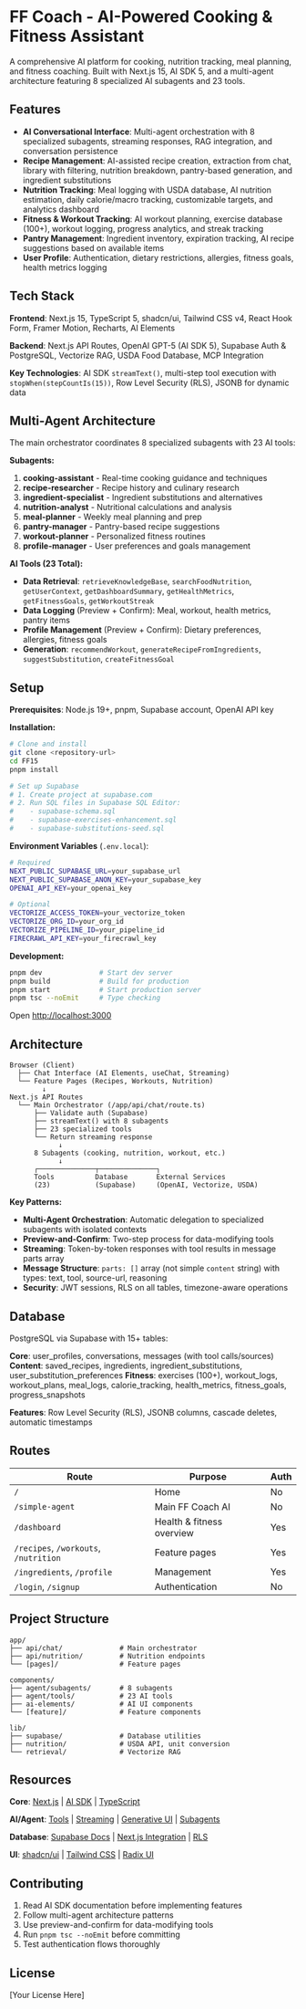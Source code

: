 # FF Coach - AI-Powered Cooking & Fitness Assistant

A comprehensive AI platform for cooking, nutrition tracking, meal planning, and fitness coaching. Built with Next.js 15, AI SDK 5, and a multi-agent architecture featuring 8 specialized AI subagents and 23 tools.

## Features

- **AI Conversational Interface**: Multi-agent orchestration with 8 specialized subagents, streaming responses, RAG integration, and conversation persistence
- **Recipe Management**: AI-assisted recipe creation, extraction from chat, library with filtering, nutrition breakdown, pantry-based generation, and ingredient substitutions
- **Nutrition Tracking**: Meal logging with USDA database, AI nutrition estimation, daily calorie/macro tracking, customizable targets, and analytics dashboard
- **Fitness & Workout Tracking**: AI workout planning, exercise database (100+), workout logging, progress analytics, and streak tracking
- **Pantry Management**: Ingredient inventory, expiration tracking, AI recipe suggestions based on available items
- **User Profile**: Authentication, dietary restrictions, allergies, fitness goals, health metrics logging

## Tech Stack

**Frontend**: Next.js 15, TypeScript 5, shadcn/ui, Tailwind CSS v4, React Hook Form, Framer Motion, Recharts, AI Elements

**Backend**: Next.js API Routes, OpenAI GPT-5 (AI SDK 5), Supabase Auth & PostgreSQL, Vectorize RAG, USDA Food Database, MCP Integration

**Key Technologies**: AI SDK `streamText()`, multi-step tool execution with `stopWhen(stepCountIs(15))`, Row Level Security (RLS), JSONB for dynamic data

## Multi-Agent Architecture

The main orchestrator coordinates 8 specialized subagents with 23 AI tools:

**Subagents:**
1. **cooking-assistant** - Real-time cooking guidance and techniques
2. **recipe-researcher** - Recipe history and culinary research
3. **ingredient-specialist** - Ingredient substitutions and alternatives
4. **nutrition-analyst** - Nutritional calculations and analysis
5. **meal-planner** - Weekly meal planning and prep
6. **pantry-manager** - Pantry-based recipe suggestions
7. **workout-planner** - Personalized fitness routines
8. **profile-manager** - User preferences and goals management

**AI Tools (23 Total):**
- **Data Retrieval**: `retrieveKnowledgeBase`, `searchFoodNutrition`, `getUserContext`, `getDashboardSummary`, `getHealthMetrics`, `getFitnessGoals`, `getWorkoutStreak`
- **Data Logging** (Preview + Confirm): Meal, workout, health metrics, pantry items
- **Profile Management** (Preview + Confirm): Dietary preferences, allergies, fitness goals
- **Generation**: `recommendWorkout`, `generateRecipeFromIngredients`, `suggestSubstitution`, `createFitnessGoal`

## Setup

**Prerequisites**: Node.js 19+, pnpm, Supabase account, OpenAI API key

**Installation:**

```bash
# Clone and install
git clone <repository-url>
cd FF15
pnpm install

# Set up Supabase
# 1. Create project at supabase.com
# 2. Run SQL files in Supabase SQL Editor:
#    - supabase-schema.sql
#    - supabase-exercises-enhancement.sql
#    - supabase-substitutions-seed.sql
```

**Environment Variables** (`.env.local`):

```bash
# Required
NEXT_PUBLIC_SUPABASE_URL=your_supabase_url
NEXT_PUBLIC_SUPABASE_ANON_KEY=your_supabase_key
OPENAI_API_KEY=your_openai_key

# Optional
VECTORIZE_ACCESS_TOKEN=your_vectorize_token
VECTORIZE_ORG_ID=your_org_id
VECTORIZE_PIPELINE_ID=your_pipeline_id
FIRECRAWL_API_KEY=your_firecrawl_key
```

**Development:**

```bash
pnpm dev              # Start dev server
pnpm build            # Build for production
pnpm start            # Start production server
pnpm tsc --noEmit     # Type checking
```

Open [http://localhost:3000](http://localhost:3000)

## Architecture

```text
Browser (Client)
  ├── Chat Interface (AI Elements, useChat, Streaming)
  └── Feature Pages (Recipes, Workouts, Nutrition)
        ↓
Next.js API Routes
  └── Main Orchestrator (/app/api/chat/route.ts)
      ├── Validate auth (Supabase)
      ├── streamText() with 8 subagents
      ├── 23 specialized tools
      └── Return streaming response
            ↓
      8 Subagents (cooking, nutrition, workout, etc.)
            ↓
      ┌──────────────┬──────────────┐
      Tools          Database       External Services
      (23)           (Supabase)     (OpenAI, Vectorize, USDA)
```

**Key Patterns:**
- **Multi-Agent Orchestration**: Automatic delegation to specialized subagents with isolated contexts
- **Preview-and-Confirm**: Two-step process for data-modifying tools
- **Streaming**: Token-by-token responses with tool results in message parts array
- **Message Structure**: `parts: []` array (not simple `content` string) with types: text, tool, source-url, reasoning
- **Security**: JWT sessions, RLS on all tables, timezone-aware operations

## Database

PostgreSQL via Supabase with 15+ tables:

**Core**: user_profiles, conversations, messages (with tool calls/sources)
**Content**: saved_recipes, ingredients, ingredient_substitutions, user_substitution_preferences
**Fitness**: exercises (100+), workout_logs, workout_plans, meal_logs, calorie_tracking, health_metrics, fitness_goals, progress_snapshots

**Features**: Row Level Security (RLS), JSONB columns, cascade deletes, automatic timestamps

## Routes

| Route | Purpose | Auth |
|-------|---------|------|
| `/` | Home | No |
| `/simple-agent` | Main FF Coach AI | No |
| `/dashboard` | Health & fitness overview | Yes |
| `/recipes`, `/workouts`, `/nutrition` | Feature pages | Yes |
| `/ingredients`, `/profile` | Management | Yes |
| `/login`, `/signup` | Authentication | No |

## Project Structure

```
app/
├── api/chat/              # Main orchestrator
├── api/nutrition/         # Nutrition endpoints
└── [pages]/               # Feature pages

components/
├── agent/subagents/       # 8 subagents
├── agent/tools/           # 23 AI tools
├── ai-elements/           # AI UI components
└── [feature]/             # Feature components

lib/
├── supabase/              # Database utilities
├── nutrition/             # USDA API, unit conversion
└── retrieval/             # Vectorize RAG
```

## Resources

**Core**: [Next.js](https://nextjs.org/) | [AI SDK](https://ai-sdk.dev/) | [TypeScript](https://typescriptlang.org/)

**AI/Agent**: [Tools](https://ai-sdk.dev/docs/ai-sdk-core/tools-and-tool-calling) | [Streaming](https://ai-sdk.dev/docs/ai-sdk-ui/streaming-data) | [Generative UI](https://ai-sdk.dev/docs/ai-sdk-ui/generative-user-interfaces) | [Subagents](https://docs.claude.com/en/api/agent-sdk/subagents)

**Database**: [Supabase Docs](https://supabase.com/docs) | [Next.js Integration](https://supabase.com/docs/guides/getting-started/quickstarts/nextjs) | [RLS](https://supabase.com/docs/guides/auth/row-level-security)

**UI**: [shadcn/ui](https://ui.shadcn.com/) | [Tailwind CSS](https://tailwindcss.com/) | [Radix UI](https://radix-ui.com/)

## Contributing

1. Read AI SDK documentation before implementing features
2. Follow multi-agent architecture patterns
3. Use preview-and-confirm for data-modifying tools
4. Run `pnpm tsc --noEmit` before committing
5. Test authentication flows thoroughly

## License

[Your License Here]
